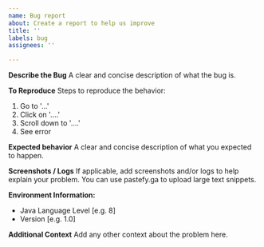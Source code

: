```yaml
---
name: Bug report
about: Create a report to help us improve
title: ''
labels: bug
assignees: ''

---
```


**Describe the Bug**
A clear and concise description of what the bug is.

**To Reproduce**
Steps to reproduce the behavior:
1. Go to '...'
2. Click on '....'
3. Scroll down to '....'
4. See error

**Expected behavior**
A clear and concise description of what you expected to happen.

**Screenshots / Logs**
If applicable, add screenshots and/or logs to help explain your problem. You can use pastefy.ga to upload large text snippets.

**Environment Information:**
 - Java Language Level [e.g. 8]
 - Version [e.g. 1.0]

**Additional Context**
Add any other context about the problem here.
